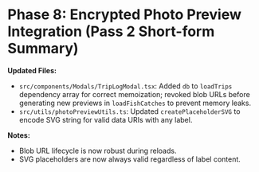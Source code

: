 # Phase 8: Encrypted Photo Preview Integration (Pass 2 Short-form Summary)

**Updated Files:**
- `src/components/Modals/TripLogModal.tsx`: Added `db` to `loadTrips` dependency array for correct memoization; revoked blob URLs before generating new previews in `loadFishCatches` to prevent memory leaks.
- `src/utils/photoPreviewUtils.ts`: Updated `createPlaceholderSVG` to encode SVG string for valid data URIs with any label.

**Notes:**
- Blob URL lifecycle is now robust during reloads.
- SVG placeholders are now always valid regardless of label content.

